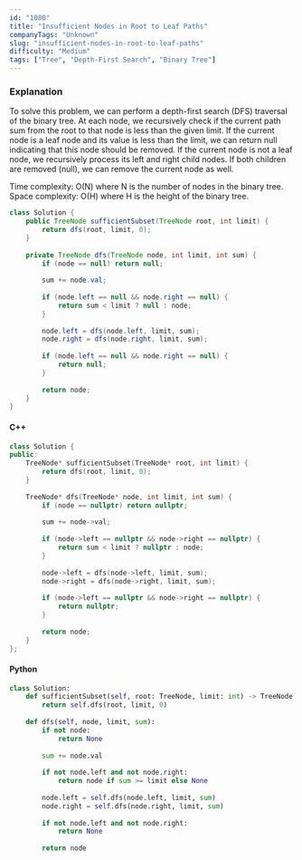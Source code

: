 ```yaml
---
id: "1080"
title: "Insufficient Nodes in Root to Leaf Paths"
companyTags: "Unknown"
slug: "insufficient-nodes-in-root-to-leaf-paths"
difficulty: "Medium"
tags: ["Tree", "Depth-First Search", "Binary Tree"]
---
```


### Explanation

To solve this problem, we can perform a depth-first search (DFS) traversal of the binary tree. At each node, we recursively check if the current path sum from the root to that node is less than the given limit. If the current node is a leaf node and its value is less than the limit, we can return null indicating that this node should be removed. If the current node is not a leaf node, we recursively process its left and right child nodes. If both children are removed (null), we can remove the current node as well.

Time complexity: O(N) where N is the number of nodes in the binary tree.
Space complexity: O(H) where H is the height of the binary tree.

```java
class Solution {
    public TreeNode sufficientSubset(TreeNode root, int limit) {
        return dfs(root, limit, 0);
    }
    
    private TreeNode dfs(TreeNode node, int limit, int sum) {
        if (node == null) return null;
        
        sum += node.val;
        
        if (node.left == null && node.right == null) {
            return sum < limit ? null : node;
        }
        
        node.left = dfs(node.left, limit, sum);
        node.right = dfs(node.right, limit, sum);
        
        if (node.left == null && node.right == null) {
            return null;
        }
        
        return node;
    }
}
```

#### C++
```cpp
class Solution {
public:
    TreeNode* sufficientSubset(TreeNode* root, int limit) {
        return dfs(root, limit, 0);
    }
    
    TreeNode* dfs(TreeNode* node, int limit, int sum) {
        if (node == nullptr) return nullptr;
        
        sum += node->val;
        
        if (node->left == nullptr && node->right == nullptr) {
            return sum < limit ? nullptr : node;
        }
        
        node->left = dfs(node->left, limit, sum);
        node->right = dfs(node->right, limit, sum);
        
        if (node->left == nullptr && node->right == nullptr) {
            return nullptr;
        }
        
        return node;
    }
};
```

#### Python
```python
class Solution:
    def sufficientSubset(self, root: TreeNode, limit: int) -> TreeNode:
        return self.dfs(root, limit, 0)
    
    def dfs(self, node, limit, sum):
        if not node:
            return None
        
        sum += node.val
        
        if not node.left and not node.right:
            return node if sum >= limit else None
        
        node.left = self.dfs(node.left, limit, sum)
        node.right = self.dfs(node.right, limit, sum)
        
        if not node.left and not node.right:
            return None
        
        return node
```